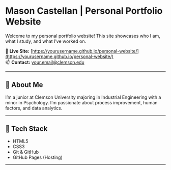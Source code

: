 # Mason Castellan | Personal Portfolio Website

Welcome to my personal portfolio website! This site showcases who I am, what I study, and what I’ve worked on.

🚀 **Live Site:** [https://yourusername.github.io/personal-website/](https://yourusername.github.io/personal-website/)  
📫 **Contact:** your.email@clemson.edu

---

## 🧠 About Me
I’m a junior at Clemson University majoring in Industrial Engineering with a minor in Psychology. I’m passionate about process improvement, human factors, and data analytics.

---

## 🧰 Tech Stack

- HTML5
- CSS3
- Git & GitHub
- GitHub Pages (Hosting)

---

